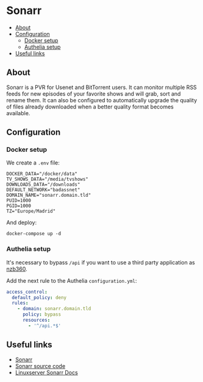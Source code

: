 # Sonarr

- [About](#about)
- [Configuration](#configuration)
  * [Docker setup](#docker-setup)
  * [Authelia setup](#authelia-setup)
- [Useful links](#useful-links)

## About

Sonarr is a PVR for Usenet and BitTorrent users. It can monitor multiple RSS
feeds for new episodes of your favorite shows and will grab, sort and rename
them. It can also be configured to automatically upgrade the quality of files
already downloaded when a better quality format becomes available.

## Configuration

### Docker setup

We create a `.env` file:

```shell
DOCKER_DATA="/docker/data"
TV_SHOWS_DATA="/media/tvshows"
DOWNLOADS_DATA="/downloads"
DEFAULT_NETWORK="badassnet"
DOMAIN_NAME="sonarr.domain.tld"
PUID=1000
PGID=1000
TZ="Europe/Madrid"
```

And deploy:

    docker-compose up -d

### Authelia setup

It's necessary to bypass `/api` if you want to use a third party application as [nzb360](https://nzb360.com).

Add the next rule to the Authelia `configuration.yml`:

```yml
access_control:
  default_policy: deny
  rules:
    - domain: sonarr.domain.tld
      policy: bypass
      resources:
        - '^/api.*$'
```

## Useful links

- [Sonarr](https://sonarr.tv)
- [Sonarr source code](https://github.com/Sonarr/Sonarr)
- [Linuxserver Sonarr Docs](https://docs.linuxserver.io/images/docker-sonarr)
